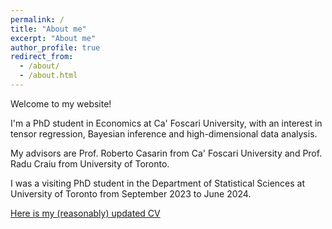 ```yaml
---
permalink: /
title: "About me"
excerpt: "About me"
author_profile: true
redirect_from: 
  - /about/
  - /about.html
---
```


Welcome to my website!

I'm a PhD student in Economics at Ca' Foscari University, with an interest in tensor regression, Bayesian inference and high-dimensional data analysis.

My advisors are Prof. Roberto Casarin from Ca' Foscari University and Prof. Radu Craiu from University of Toronto. 

I was a visiting PhD student in the Department of Statistical Sciences at University of Toronto from September 2023 to June 2024.

[Here is my (reasonably) updated CV](/files/CV.pdf)
